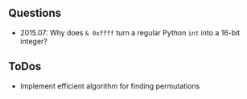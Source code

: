 ## Questions

* 2015.07: Why does `& 0xffff` turn a regular Python `int` into a 16-bit integer?

## ToDos

* Implement efficient algorithm for finding permutations 